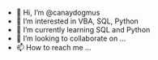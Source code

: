 - 👋 Hi, I’m @canaydogmus
- 👀 I’m interested in VBA, SQL, Python
- 🌱 I’m currently learning SQL and Python
- 💞️ I’m looking to collaborate on ...
- 📫 How to reach me ...

<!---
canaydogmus/canaydogmus is a ✨ special ✨ repository because its `README.md` (this file) appears on your GitHub profile.
You can click the Preview link to take a look at your changes.
--->
